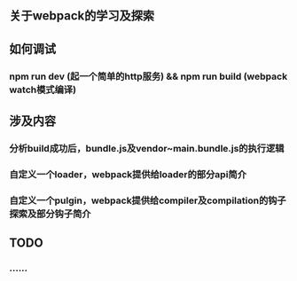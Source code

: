 ## 关于webpack的学习及探索

## 如何调试
### npm run dev (起一个简单的http服务) && npm run build (webpack watch模式编译)

## 涉及内容
### 分析build成功后，bundle.js及vendor~main.bundle.js的执行逻辑
### 自定义一个loader，webpack提供给loader的部分api简介
### 自定义一个pulgin，webpack提供给compiler及compilation的钩子探索及部分钩子简介

## TODO
### ......
